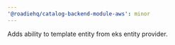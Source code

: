 ```yaml
---
'@roadiehq/catalog-backend-module-aws': minor
---
```


Adds ability to template entity from eks entity provider.

